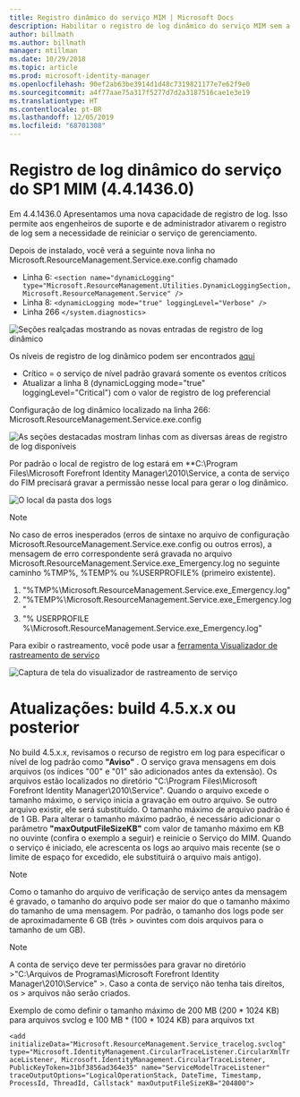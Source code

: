 ```yaml
---
title: Registro dinâmico do serviço MIM | Microsoft Docs
description: Habilitar o registro de log dinâmico do serviço MIM sem a necessidade de reiniciar o serviço de gerenciamento
author: billmath
ms.author: billmath
manager: mtillman
ms.date: 10/29/2018
ms.topic: article
ms.prod: microsoft-identity-manager
ms.openlocfilehash: 90ef2ab63be3914d1d48c7319821177e7e62f9e0
ms.sourcegitcommit: a4f77aae75a317f5277d7d2a3187516cae1e3e19
ms.translationtype: HT
ms.contentlocale: pt-BR
ms.lasthandoff: 12/05/2019
ms.locfileid: "68701308"
---
```

# <a name="mim-sp1-4414360--service-dynamic-logging"></a>Registro de log dinâmico do serviço do SP1 MIM (4.4.1436.0)

Em 4.4.1436.0 Apresentamos uma nova capacidade de registro de log. Isso permite aos engenheiros de suporte e de administrador ativarem o registro de log sem a necessidade de reiniciar o serviço de gerenciamento.

Depois de instalado, você verá a seguinte nova linha no Microsoft.ResourceManagement.Service.exe.config chamado

*   Linha 6: ``<section name="dynamicLogging" type="Microsoft.ResourceManagement.Utilities.DynamicLoggingSection, Microsoft.ResourceManagement.Service" />``
*   Linha 8:  ``<dynamicLogging mode="true" loggingLevel="Verbose" />``
*   Linha 266 ``</system.diagnostics> ``

![Seções realçadas mostrando as novas entradas de registro de log dinâmico](media/mim-service-dynamic-logging/screen01.png)

Os níveis de registro de log dinâmico podem ser encontrados [aqui](https://msdn.microsoft.com/library/ms733025(v=vs.110).aspx#Anchor_3)

- Crítico = o serviço de nível padrão gravará somente os eventos críticos
- Atualizar a linha 8 (dynamicLogging mode="true" loggingLevel="Critical") com o valor de registro de log preferencial

Configuração de log dinâmico localizado na linha 266: Microsoft.ResourceManagement.Service.exe.config

![As seções destacadas mostram linhas com as diversas áreas de registro de log disponíveis](media/mim-service-dynamic-logging/screen02.png)

Por padrão o local de registro de log estará em **C:\Program Files\Microsoft Forefront Identity Manager\2010\Service, a conta de serviço do FIM precisará gravar a permissão nesse local para gerar o log dinâmico.

![O local da pasta dos logs](media/mim-service-dynamic-logging/screen03.png)

> [!NOTE]
>  No caso de erros inesperados (erros de sintaxe no arquivo de configuração Microsoft.ResourceManagement.Service.exe.config ou outros erros), a mensagem de erro correspondente será gravada no arquivo Microsoft.ResourceManagement.Service.exe_Emergency.log no seguinte caminho %TMP%, %TEMP% ou %USERPROFILE% (primeiro existente).  
> 1. "%TMP%\Microsoft.ResourceManagement.Service.exe_Emergency.log"
> 2. "%TEMP%\Microsoft.ResourceManagement.Service.exe_Emergency.log"
> 3. "% USERPROFILE %\Microsoft.ResourceManagement.Service.exe_Emergency.log"

Para exibir o rastreamento, você pode usar a [ferramenta Visualizador de rastreamento de serviço](https://msdn.microsoft.com//library/aa751795(v=vs.110).aspx)

 ![Captura de tela do visualizador de rastreamento de serviço](media/mim-service-dynamic-logging/screen04.png)

# <a name="updates-build-45xx-or-greater"></a>Atualizações: build 4.5.x.x ou posterior

No build 4.5.x.x, revisamos o recurso de registro em log para especificar o nível de log padrão como **"Aviso"** . O serviço grava mensagens em dois arquivos (os índices "00" e "01" são adicionados antes da extensão). Os arquivos estão localizados no diretório "C:\Program Files\Microsoft Forefront Identity Manager\2010\Service". Quando o arquivo excede o tamanho máximo, o serviço inicia a gravação em outro arquivo. Se outro arquivo existir, ele será substituído. O tamanho máximo de arquivo padrão é de 1 GB. Para alterar o tamanho máximo padrão, é necessário adicionar o parâmetro **"maxOutputFileSizeKB"** com valor de tamanho máximo em KB no ouvinte (confira o exemplo a seguir) e reinicie o Serviço do MIM. Quando o serviço é iniciado, ele acrescenta os logs ao arquivo mais recente (se o limite de espaço for excedido, ele substituirá o arquivo mais antigo). 

> [!NOTE] 
> Como o tamanho do arquivo de verificação de serviço antes da mensagem é gravado, o tamanho do arquivo pode ser maior do que o tamanho máximo do tamanho de uma mensagem. Por padrão, o tamanho dos logs pode ser de aproximadamente 6 GB (três > ouvintes com dois arquivos para o tamanho de um GB).

> [!NOTE] 
> A conta de serviço deve ter permissões para gravar no diretório >"C:\Arquivos de Programas\Microsoft Forefront Identity Manager\2010\Service" >. Caso a conta de serviço não tenha tais direitos, os > arquivos não serão criados.

Exemplo de como definir o tamanho máximo de 200 MB (200 * 1024 KB) para arquivos svclog e 100 MB * (100 * 1024 KB) para arquivos txt

`<add initializeData="Microsoft.ResourceManagement.Service_tracelog.svclog" type="Microsoft.IdentityManagement.CircularTraceListener.CircularXmlTraceListener, Microsoft.IdentityManagement.CircularTraceListener, PublicKeyToken=31bf3856ad364e35" name="ServiceModelTraceListener" traceOutputOptions="LogicalOperationStack, DateTime, Timestamp, ProcessId, ThreadId, Callstack" maxOutputFileSizeKB="204800">`
